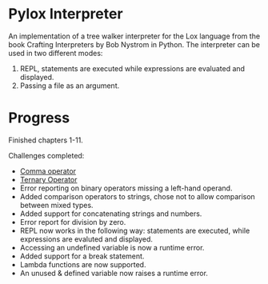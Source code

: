 # Pylox Interpreter
An implementation of a tree walker interpreter for the Lox language from the book Crafting Interpreters by Bob Nystrom in Python.
The interpreter can be used in two different modes:
1. REPL, statements are executed while expressions are evaluated and displayed.
2. Passing a file as an argument.

# Progress
Finished chapters 1-11. 

Challenges completed:
* [Comma operator](https://en.wikipedia.org/wiki/Comma_operator)
* [Ternary Operator](https://en.wikipedia.org/wiki/%3F:)
* Error reporting on binary operators missing a left-hand operand.
* Added comparison operators to strings, chose not to allow comparison between mixed types.
* Added support for concatenating strings and numbers.
* Error report for division by zero.
* REPL now works in the following way: statements are executed, while expressions are evaluted and displayed.
* Accessing an undefined variable is now a runtime error.
* Added support for a break statement.
* Lambda functions are now supported.
* An unused & defined variable now raises a runtime error.
